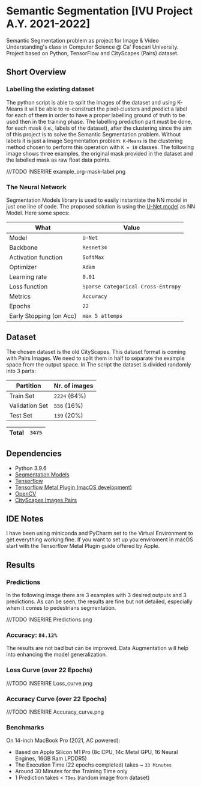 # Semantic Segmentation [IVU Project A.Y. 2021-2022]
Semantic Segmentation problem as project for Image &amp; Video Understanding's class in Computer Science @ Ca' Foscari University. Project based on Python, TensorFlow and CityScapes (Pairs) dataset.

## Short Overview
### Labelling the existing dataset
The python script is able to split the images of the dataset and using K-Means it will be able to re-construct the pixel-clusters and predict a label for each of them in order to have a proper labelling ground of truth to be used then in the training phase. The labelling prediction part must be done, for each mask (i.e., labels of the dataset), after the clustering since the aim of this project is to solve the Semantic Segmentation problem. Without labels it is just a Image Segmentation problem. `K-Means` is the clustering method chosen to perform this operation with `K = 10` classes. The following image shows three examples, the original mask provided in the dataset and the labelled mask as raw float data points.

///TODO INSERIRE example_org-mask-label.png

### The Neural Network
Segmentation Models library is used to easily instantiate the NN model in just one line of code. The proposed solution is using the [U-Net model](https://arxiv.org/abs/1505.04597) as NN Model. Here some specs:

| What | Value |
|-----------|-----------|
| Model  | `U-Net` |
| Backbone  | `Resnet34` |
| Activation function  | `SoftMax` |
| Optimizer  | `Adam` |
| Learning rate  | `0.01` |
| Loss function  | `Sparse Categorical Cross-Entropy` |
| Metrics  | `Accuracy` |
| Epochs  | `22` |
| Early Stopping (on Acc)  | `max 5 attemps` |

## Dataset
The chosen dataset is the old CityScapes. This dataset format is coming with Pairs Images. We need to split them in half to separate the example space from the output space. In The script the dataset is divided randomly into 3 parts:

| Partition | Nr. of images |
|-----------|-----------|
| Train Set  | `2224` (64%) |
| Validation Set  | `556` (16%)|
| Test Set  | `139` (20%) | 

| Total  | `3475` |
|-----------|-----------|

## Dependencies
- Python 3.9.6
- [Segmentation Models](https://github.com/qubvel/segmentation_models)
- [Tensorflow](https://www.tensorflow.org/?hl=it)
- [Tensorflow Metal Plugin (macOS development)](https://developer.apple.com/metal/tensorflow-plugin/)
- [OpenCV](https://opencv.org)
- [CityScapes Images Pairs](https://www.kaggle.com/datasets/dansbecker/cityscapes-image-pairs)

## IDE Notes
I have been using miniconda and PyCharm set to the Virtual Environment to get everything working fine. If you want to set up you enviroment in macOS start with the Tensorflow Metal Plugin guide offered by Apple.

## Results
### Predictions
In the following image there are 3 examples with 3 desired outputs and 3 predictions. As can be seen, the results are fine but not detailed, especially when it comes to pedestrians segmentation.

///TODO INSERIRE Predictions.png

### Accuracy: `84.12%`
The results are not bad but can be improved. Data Augmentation will help into enhancing the model generalization.

### Loss Curve (over 22 Epochs)
///TODO INSERIRE Loss_curve.png

### Accuracy Curve (over 22 Epochs)
///TODO INSERIRE Accuracy_curve.png

### Benchmarks
On 14-inch MacBook Pro (2021, AC powered):
- Based on Apple Silicon M1 Pro (8c CPU, 14c Metal GPU, 16 Neural Engines, 16GB Ram LPDDR5)
- The Execution Time (22 epochs completed) takes ~ `33 Minutes`
- Around 30 Minutes for the Training Time only
- 1 Prediction takes < `79ms` (random image from dataset)
